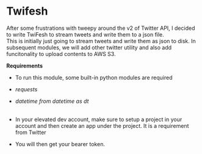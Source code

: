 # Twifesh
After some frustrations with tweepy around the v2 of Twitter API, I decided to write TwiFesh to stream tweets and write them to a json file. <br>
This is initially just going to stream tweets and write them as json to disk. In subsequent modules, we will add other twitter utility and also add funcitonality to upload contents to AWS S3.

**Requirements** 
<br>
- To run this module, some built-in python modules are required
- *requests*
- *datetime from datetime as dt*
<br><br>

- In your elevated dev account, make sure to setup a project in your account and then create an app under the project. It is a requirement from Twitter
- You will then get your bearer token.
